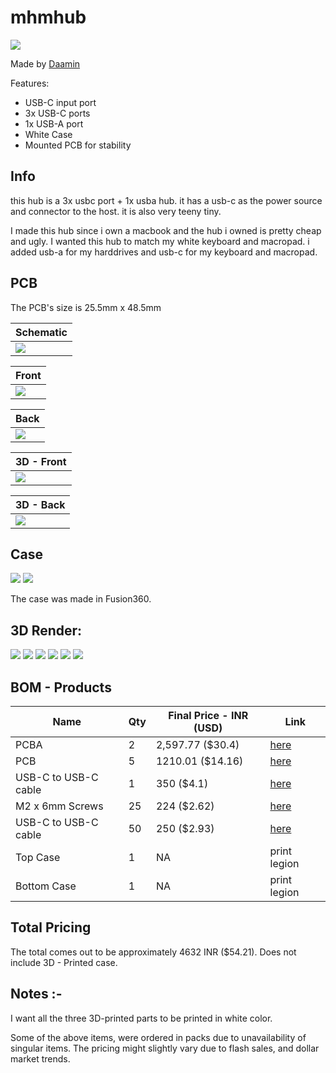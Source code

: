 # mhmhub

![](assets/1.png)

Made by [Daamin](https://daamin.tech)

Features:

- USB-C input port
- 3x USB-C ports
- 1x USB-A port
- White Case
- Mounted PCB for stability

## Info

this hub is a 3x usbc port + 1x usba hub. it has a usb-c as the power source and connector to the host. it is also very teeny tiny.

I made this hub since i own a macbook and the hub i owned is pretty cheap and ugly. I wanted this hub to match my white keyboard and macropad. i added usb-a for my harddrives and usb-c for my keyboard and macropad.

## PCB

The PCB's size is 25.5mm x 48.5mm

| Schematic                 |
| ------------------------- |
| ![](assets/schematic.png) |

| Front                 |
| --------------------- |
| ![](assets/front.png) |

| Back                 |
| -------------------- |
| ![](assets/back.png) |

| 3D - Front               |
| ------------------------ |
| ![](assets/front-3d.png) |

| 3D - Back               |
| ----------------------- |
| ![](assets/back-3d.png) |

## Case

![](assets/top.png)
![](assets/bottom.png)

The case was made in Fusion360.

## 3D Render:

![](assets/1.png)
![](assets/2.png)
![](assets/3.png)
![](assets/4.png)
![](assets/5.png)
![](assets/6.png)

## BOM - Products

| Name                 | Qty | Final Price - INR (USD) | Link                                                                                                                                       |
| -------------------- | --- | ----------------------- | ------------------------------------------------------------------------------------------------------------------------------------------ |
| PCBA                 | 2   | 2,597.77 ($30.4)        | [here](https://hc-cdn.hel1.your-objectstorage.com/s/v3/5fce6532436acc2e02ca682e6a3f78e5be402c24_screenshot_2025-06-27_at_7.26.42___pm.png) |
| PCB                  | 5   | 1210.01 ($14.16)        | [here](https://hc-cdn.hel1.your-objectstorage.com/s/v3/5fce6532436acc2e02ca682e6a3f78e5be402c24_screenshot_2025-06-27_at_7.26.42___pm.png) |
| USB-C to USB-C cable | 1   | 350 ($4.1)              | [here](https://amzn.in/d/gBN8jyo)                                                                                                          |
| M2 x 6mm Screws      | 25  | 224 ($2.62)             | [here](https://amzn.in/d/dhuYR6N)                                                                                                          |
| USB-C to USB-C cable | 50  | 250 ($2.93)             | [here](https://amzn.in/d/iHDKn9j)                                                                                                          |
| Top Case             | 1   | NA                      | print legion                                                                                                                               |
| Bottom Case          | 1   | NA                      | print legion                                                                                                                               |

## Total Pricing

The total comes out to be approximately 4632 INR ($54.21). Does not include 3D - Printed case.

## Notes :-

I want all the three 3D-printed parts to be printed in white color.

Some of the above items, were ordered in packs due to unavailability of singular items.
The pricing might slightly vary due to flash sales, and dollar market trends.

